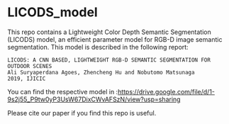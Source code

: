 # LICODS_model
This repo contains a Lightweight Color Depth Semantic Segmentation (LICODS) model, an efficient parameter model for RGB-D image semantic segmentation. 
This model is described in the following report:
```
LICODS: A CNN BASED, LIGHTWEIGHT RGB-D SEMANTIC SEGMENTATION FOR OUTDOOR SCENES
Ali Suryaperdana Agoes, Zhencheng Hu and Nobutomo Matsunaga
2019, IJICIC
```
You can find the respective model in :https://drive.google.com/file/d/1-9s2j55_P9tw0yP3UsW67DixCWvAFSzN/view?usp=sharing

Please cite our paper if you find this repo is useful.
